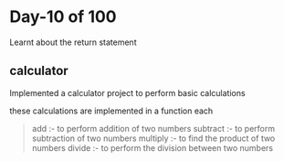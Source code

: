 # Day-10 of 100

Learnt about the return statement

## calculator

Implemented a calculator project to perform basic calculations

these calculations are implemented in a function each

> add :- to perform addition of two numbers
> subtract :- to perform subtraction of two numbers
> multiply :- to find the product of two numbers
> divide :- to perform the division between two numbers
